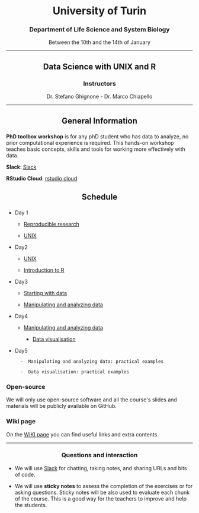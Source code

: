 <center><h1>University of Turin</h1>
<h3>Department of Life Science and System Biology</h3>	
<p>Between the 10th and the 14th of January</p>
</center>

---

<center>
<h2><p>Data Science with UNIX and R</p></h2>
<h3>Instructors</h3>
<p>Dr. Stefano Ghignone - Dr. Marco Chiapello</p>
</center>

---

<center><h2><p>General Information</p></h2></center>


**PhD toolbox workshop** is for any phD student who has data to analyze, no prior computational experience is required. This hands-on workshop teaches basic concepts, skills and tools for working more effectively with data.

**Slack**: [Slack](https://phdtoolbox2022.slack.com/)

**RStudio Cloud**: [rstudio cloud](https://rstudio.cloud/)

<center><h2><p>Schedule</p></h2></center>

- Day 1

	-  [Reproducible research](https://phd-toolbox-course.github.io/2022_PhD_Toolbox_course/01-RR.html)

	-  [UNIX](https://github.com/PhD-Toolbox-course/2022_PhD_Toolbox_course/blob/master/lessons/02.UNIX.pdf)

- Day2

	-  [UNIX](https://github.com/PhD-Toolbox-course/2022_PhD_Toolbox_course/blob/master/lessons/02.UNIX.pdf)

	-  [Introduction to R](https://datacarpentry.org/R-ecology-lesson/01-intro-to-r.html)


- Day3

	-  [Starting with data](https://datacarpentry.org/R-ecology-lesson/02-starting-with-data.html)

	-  [Manipulating and analyzing data](https://datacarpentry.org/R-ecology-lesson/03-dplyr.html)

- Day4

	-  [Manipulating and analyzing data](https://datacarpentry.org/R-ecology-lesson/03-dplyr.html)

        -  [Data visualisation](https://datacarpentry.org/R-ecology-lesson/04-visualization-ggplot2.html)

- Day5
  
        -  Manipulating and analyzing data: practical examples

        -  Data visualisation: practical examples


### Open-source

We will only use open-source software and all the course's slides and materials will be publicly available on GitHub.

### Wiki page

On the [WIKI page](https://github.com/PhD-Toolbox-course/2022_PhD_Toolbox_course-/wiki/Extra-contents) you can find useful links and extra contents.

---

<center><h3><p>Questions and interaction</p></h3></center>

- We will use [Slack](https://phdtoolbox2022.slack.com/) for chatting, taking notes, and sharing URLs and bits of code.

- We will use **sticky notes** to assess the completion of the exercises or for asking questions. Sticky notes will be also used to evaluate each chunk of the course. This is a good way for the teachers to improve and help the students.
